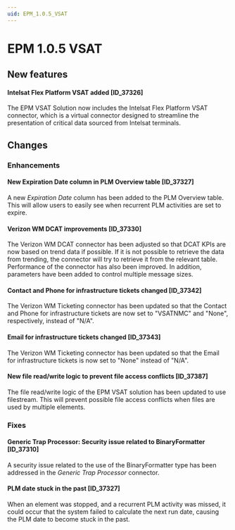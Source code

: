 ```yaml
---
uid: EPM_1.0.5_VSAT
---
```


# EPM 1.0.5 VSAT

## New features

#### Intelsat Flex Platform VSAT added [ID_37326]

The EPM VSAT Solution now includes the Intelsat Flex Platform VSAT connector, which is a virtual connector designed to streamline the presentation of critical data sourced from Intelsat terminals.

## Changes

### Enhancements

#### New Expiration Date column in PLM Overview table [ID_37327]

<!-- See fixes for other part of RN -->

A new *Expiration Date* column has been added to the PLM Overview table. This will allow users to easily see when recurrent PLM activities are set to expire.

#### Verizon WM DCAT improvements [ID_37330]

The Verizon WM DCAT connector has been adjusted so that DCAT KPIs are now based on trend data if possible. If it is not possible to retrieve the data from trending, the connector will try to retrieve it from the relevant table. Performance of the connector has also been improved. In addition, parameters have been added to control multiple message sizes.

#### Contact and Phone for infrastructure tickets changed [ID_37342]

The Verizon WM Ticketing connector has been updated so that the Contact and Phone for infrastructure tickets are now set to "VSATNMC" and "None", respectively, instead of "N/A".

#### Email for infrastructure tickets changed [ID_37343]

The Verizon WM Ticketing connector has been updated so that the Email for infrastructure tickets is now set to "None" instead of "N/A".

#### New file read/write logic to prevent file access conflicts [ID_37387]

The file read/write logic of the EPM VSAT solution has been updated to use filestream. This will prevent possible file access conflicts when files are used by multiple elements.

### Fixes

#### Generic Trap Processor: Security issue related to BinaryFormatter [ID_37310]

A security issue related to the use of the BinaryFormatter type has been addressed in the *Generic Trap Processor* connector.

#### PLM date stuck in the past [ID_37327]

<!-- See enhancements for other part of RN -->

When an element was stopped, and a recurrent PLM activity was missed, it could occur that the system failed to calculate the next run date, causing the PLM date to become stuck in the past.
